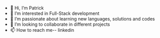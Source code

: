 - 👋 Hi, I’m Patrick
- 👀 I’m interested in Full-Stack development
- 🌱 I’m passionate about learning new languages, solutions and codes
- 💞️ I’m looking to collaborate in different projects
- 📫 How to reach me-- linkedin

<!---
Patrick-Mutuku/Patrick-Mutuku is a ✨ special ✨ repository because its `README.md` (this file) appears on your GitHub profile.
You can click the Preview link to take a look at your changes.
--->
